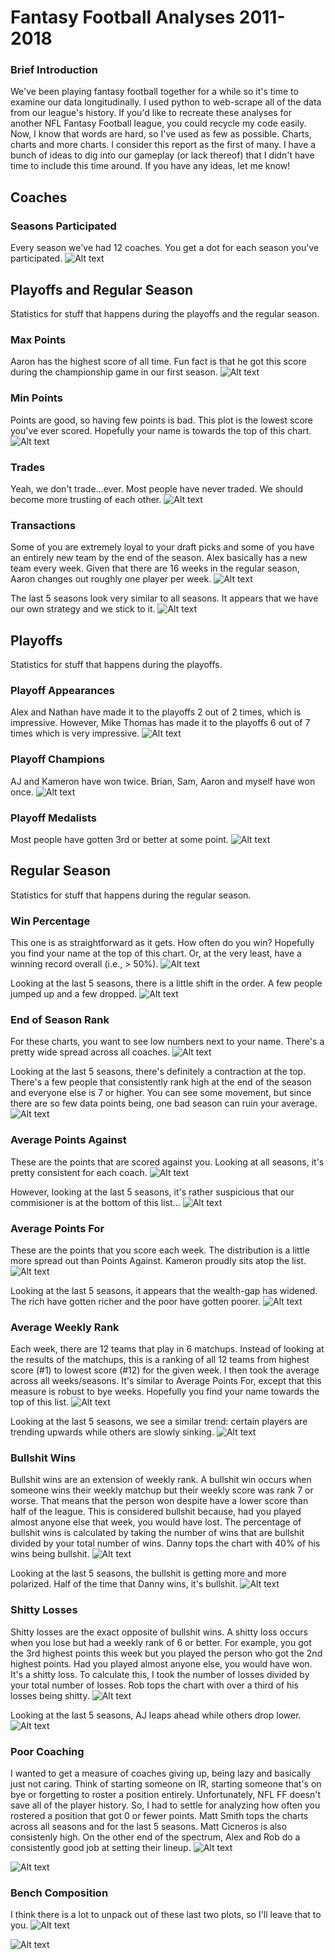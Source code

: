 # Fantasy Football Analyses 2011-2018

### Brief Introduction
We've been playing fantasy football together for a while so it's time to examine our data longitudinally. I used python to web-scrape all of the data from our league's history. If you'd like to recreate these analyses for another NFL Fantasy Football league, you could recycle my code easily. Now, I know that words are hard, so I've used as few as possible. Charts, charts and more charts. I consider this report as the first of many. I have a bunch of ideas to dig into our gameplay (or lack thereof) that I didn't have time to include this time around. If you have any ideas, let me know! 


## Coaches

### Seasons Participated
Every season we've had 12 coaches. You get a dot for each season you've participated.
![Alt text](./plots/seasons_participated.png?raw=true)


## Playoffs and Regular Season
Statistics for stuff that happens during the playoffs and the regular season.

### Max Points
Aaron has the highest score of all time. Fun fact is that he got this score during the championship game in our first season.
![Alt text](./plots/reg_season_max_points.png?raw=true)


### Min Points
Points are good, so having few points is bad. This plot is the lowest score you've ever scored. Hopefully your name is towards the top of this chart.
![Alt text](./plots/reg_season_min_points.png?raw=true)


### Trades
Yeah, we don't trade...ever. Most people have never traded. We should become more trusting of each other.
![Alt text](./plots/reg_season_trades.png?raw=true)


### Transactions
Some of you are extremely loyal to your draft picks and some of you have an entirely new team by the end of the season. Alex basically has a new team every week. Given that there are 16 weeks in the regular season, Aaron changes out roughly one player per week.
![Alt text](./plots/reg_season_transactions.png?raw=true)

The last 5 seasons look very similar to all seasons. It appears that we have our own strategy and we stick to it.
![Alt text](./plots/reg_season_transactions_last5seasons.png?raw=true)


## Playoffs
Statistics for stuff that happens during the playoffs.

### Playoff Appearances
Alex and Nathan have made it to the playoffs 2 out of 2 times, which is impressive. However, Mike Thomas has made it to the playoffs 6 out of 7 times which is very impressive.
![Alt text](./plots/playoff_appearances.png?raw=true)

### Playoff Champions
AJ and Kameron have won twice. Brian, Sam, Aaron and myself have won once.
![Alt text](./plots/playoff_champion.png?raw=true)

### Playoff Medalists
Most people have gotten 3rd or better at some point.
![Alt text](./plots/playoff_medalist.png?raw=true)


## Regular Season
Statistics for stuff that happens during the regular season.


### Win Percentage
This one is as straightforward as it gets. How often do you win? Hopefully you find your name at the top of this chart. Or, at the very least, have a winning record overall (i.e., > 50%).
![Alt text](./plots/reg_season_win_pct.png?raw=true)

Looking at the last 5 seasons, there is a little shift in the order. A few people jumped up and a few dropped.
![Alt text](./plots/reg_season_win_pct_last5seasons.png?raw=true)


### End of Season Rank
For these charts, you want to see low numbers next to your name. There's a pretty wide spread across all coaches. 
![Alt text](./plots/reg_season_rank.png?raw=true)

Looking at the last 5 seasons, there's definitely a contraction at the top. There's a few people that consistently rank high at the end of the season and everyone else is 7 or higher. You can see some movement, but since there are so few data points being, one bad season can ruin your average.
![Alt text](./plots/reg_season_rank_last5seasons.png?raw=true)


### Average Points Against
These are the points that are scored against you. Looking at all seasons, it's pretty consistent for each coach.
![Alt text](./plots/reg_season_avg_points_against.png?raw=true)

However, looking at the last 5 seasons, it's rather suspicious that our commisioner is at the bottom of this list...
![Alt text](./plots/reg_season_avg_points_against_last5seasons.png?raw=true)


### Average Points For
These are the points that you score each week. The distribution is a little more spread out than Points Against. Kameron proudly sits atop the list.
![Alt text](./plots/reg_season_avg_points_for.png?raw=true)

Looking at the last 5 seasons, it appears that the wealth-gap has widened. The rich have gotten richer and the poor have gotten poorer.
![Alt text](./plots/reg_season_avg_points_for_last5seasons.png?raw=true)


### Average Weekly Rank
Each week, there are 12 teams that play in 6 matchups. Instead of looking at the results of the matchups, this is a ranking of all 12 teams from highest score (#1) to lowest score (#12) for the given week. I then took the average across all weeks/seasons. It's similar to Average Points For, except that this measure is robust to bye weeks. Hopefully you find your name towards the top of this list.
![Alt text](./plots/reg_season_avg_weekly_rank.png?raw=true)

Looking at the last 5 seasons, we see a similar trend: certain players are trending upwards while others are slowly sinking.
![Alt text](./plots/reg_season_avg_weekly_rank_last5seasons.png?raw=true)


### Bullshit Wins
Bullshit wins are an extension of weekly rank. A bullshit win occurs when someone wins their weekly matchup but their weekly score was rank 7 or worse. That means that the person won despite have a lower score than half of the league. This is considered bullshit because, had you played almost anyone else that week, you would have lost. The percentage of bullshit wins is calculated by taking the number of wins that are bullshit divided by your total number of wins. Danny tops the chart with 40% of his wins being bullshit.
![Alt text](./plots/reg_season_bullshit_wins.png?raw=true)

Looking at the last 5 seasons, the bullshit is getting more and more polarized. Half of the time that Danny wins, it's bullshit.
![Alt text](./plots/reg_season_bullshit_wins_last5seasons.png?raw=true)


### Shitty Losses
Shitty losses are the exact opposite of bullshit wins. A shitty loss occurs when you lose but had a weekly rank of 6 or better. For example, you got the 3rd highest points this week but you played the person who got the 2nd highest points. Had you played almost anyone else, you would have won. It's a shitty loss. To calculate this, I took the number of losses divided by your total number of losses. Rob tops the chart with over a third of his losses being shitty.
![Alt text](./plots/reg_season_shitty_losses.png?raw=true)

Looking at the last 5 seasons, AJ leaps ahead while others drop lower.
![Alt text](./plots/reg_season_shitty_losses_last5seasons.png?raw=true)


### Poor Coaching
I wanted to get a measure of coaches giving up, being lazy and basically just not caring. Think of starting someone on IR, starting someone that's on bye or forgetting to roster a position entirely. Unfortunately, NFL FF doesn't save all of the player history. So, I had to settle for analyzing how often you rostered a position that got 0 or fewer points. Matt Smith tops the charts across all seasons and for the last 5 seasons. Matt Cicneros is also consistenly high. On the other end of the spectrum, Alex and Rob do a consistently good job at setting their lineup.
![Alt text](./plots/reg_season_poor_coaching.png?raw=true)

![Alt text](./plots/reg_season_poor_coaching_last5seasons.png?raw=true)


### Bench Composition
I think there is a lot to unpack out of these last two plots, so I'll leave that to you.
![Alt text](./plots/reg_season_bench_composition.png?raw=true)

![Alt text](./plots/reg_season_bench_composition_last5seasons.png?raw=true)
